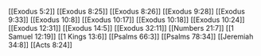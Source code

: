 [[Exodus 5:2]]
[[Exodus 8:25]]
[[Exodus 8:26]]
[[Exodus 9:28]]
[[Exodus 9:33]]
[[Exodus 10:8]]
[[Exodus 10:17]]
[[Exodus 10:18]]
[[Exodus 10:24]]
[[Exodus 12:31]]
[[Exodus 14:5]]
[[Exodus 32:11]]
[[Numbers 21:7]]
[[1 Samuel 12:19]]
[[1 Kings 13:6]]
[[Psalms 66:3]]
[[Psalms 78:34]]
[[Jeremiah 34:8]]
[[Acts 8:24]]
